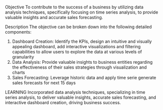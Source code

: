 Objective 
To contribute to the success of a business by utilizing data analysis techniques, specifically focusing on time series analysis, to provide valuable insights and accurate sales forecasting.

Description 
The objective can be broken down into the following detailed components:
1. Dashboard Creation: Identify the KPIs, design an intuitive and visually appealing dashboard, add interactive visualizations and filtering capabilities to allow users to explore the data at various levels of granularity
2. Data Analysis: Provide valuable insights to business entities regarding the effectiveness of their sales strategies through visualization and charts
3. Sales Forecasting: Leverage historic data and apply time serie generate sales forecasts for next 15 days

LEARNING
Incorporated data analysis techniques, specializing in time series analysis, to deliver valuable insights, accurate sales forecasting, and interactive dashboard creation, driving business success.
